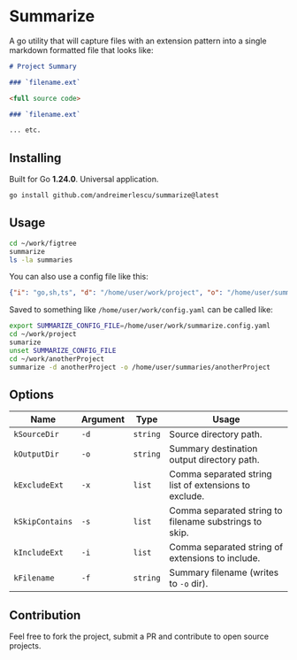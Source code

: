 # Summarize 

A go utility that will capture files with an extension pattern into a single markdown formatted
file that looks like: 

```md
# Project Summary

### `filename.ext`

<full source code>

### `filename.ext`

... etc.

```

## Installing

Built for Go **1.24.0**. Universal application.

```bash
go install github.com/andreimerlescu/summarize@latest
```

## Usage

```bash
cd ~/work/figtree
summarize 
ls -la summaries
```

You can also use a config file like this: 

```json
{"i": "go,sh,ts", "d": "/home/user/work/project", "o": "/home/user/summaries/project"}
```

Saved to something like `/home/user/work/config.yaml` can be called like: 

```bash
export SUMMARIZE_CONFIG_FILE=/home/user/work/summarize.config.yaml
cd ~/work/project
sumarize
unset SUMMARIZE_CONFIG_FILE
cd ~/work/anotherProject
summarize -d anotherProject -o /home/user/summaries/anotherProject
```

## Options

| Name            | Argument | Type     | Usage                                                  |
|-----------------|----------|----------|--------------------------------------------------------|
| `kSourceDir`    | `-d`     | `string` | Source directory path.                                 |
| `kOutputDir`    | `-o`     | `string` | Summary destination output directory path.             |
| `kExcludeExt`   | `-x`     | `list`   | Comma separated string list of extensions to exclude.  |
| `kSkipContains` | `-s`     | `list`   | Comma separated string to filename substrings to skip. |
| `kIncludeExt`   | `-i`     | `list`   | Comma separated string of extensions to include.       |
| `kFilename`     | `-f`     | `string` | Summary filename (writes to `-o` dir).                 | 

## Contribution 

Feel free to fork the project, submit a PR and contribute to open source projects. 
